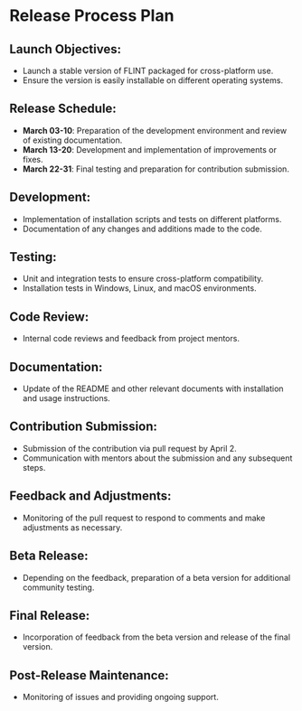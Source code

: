 # Release Process Plan

## Launch Objectives:
- Launch a stable version of FLINT packaged for cross-platform use.
- Ensure the version is easily installable on different operating systems.

## Release Schedule:
- **March 03-10**: Preparation of the development environment and review of existing documentation.
- **March 13-20**: Development and implementation of improvements or fixes.
- **March 22-31**: Final testing and preparation for contribution submission.

## Development:
- Implementation of installation scripts and tests on different platforms.
- Documentation of any changes and additions made to the code.

## Testing:
- Unit and integration tests to ensure cross-platform compatibility.
- Installation tests in Windows, Linux, and macOS environments.

## Code Review:
- Internal code reviews and feedback from project mentors.

## Documentation:
- Update of the README and other relevant documents with installation and usage instructions.

## Contribution Submission:
- Submission of the contribution via pull request by April 2.
- Communication with mentors about the submission and any subsequent steps.

## Feedback and Adjustments:
- Monitoring of the pull request to respond to comments and make adjustments as necessary.

## Beta Release:
- Depending on the feedback, preparation of a beta version for additional community testing.

## Final Release:
- Incorporation of feedback from the beta version and release of the final version.

## Post-Release Maintenance:
- Monitoring of issues and providing ongoing support.
